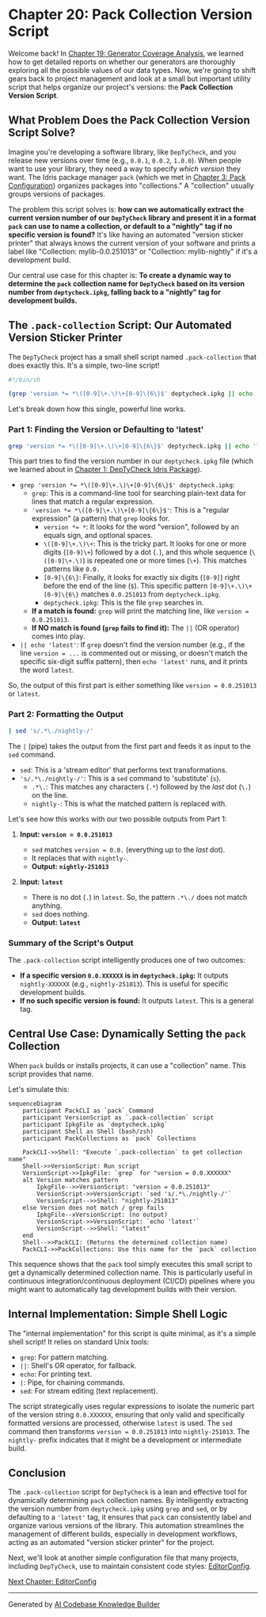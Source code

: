 # Chapter 20: Pack Collection Version Script

Welcome back! In [Chapter 19: Generator Coverage Analysis](19_generator_coverage_analysis_.md), we learned how to get detailed reports on whether our generators are thoroughly exploring all the possible values of our data types. Now, we're going to shift gears back to project management and look at a small but important utility script that helps organize our project's versions: the **Pack Collection Version Script**.

## What Problem Does the Pack Collection Version Script Solve?

Imagine you're developing a software library, like `DepTyCheck`, and you release new versions over time (e.g., `0.0.1`, `0.0.2`, `1.0.0`). When people want to use your library, they need a way to specify *which version* they want. The Idris package manager `pack` (which we met in [Chapter 3: Pack Configuration](03_pack_configuration_.md)) organizes packages into "collections." A "collection" usually groups versions of packages.

The problem this script solves is: **how can we automatically extract the current version number of our `DepTyCheck` library and present it in a format `pack` can use to name a collection, or default to a "nightly" tag if no specific version is found?** It's like having an automated "version sticker printer" that always knows the current version of your software and prints a label like "Collection: mylib-0.0.251013" or "Collection: mylib-nightly" if it's a development build.

Our central use case for this chapter is: **To create a dynamic way to determine the `pack` collection name for `DepTyCheck` based on its version number from `deptycheck.ipkg`, falling back to a "nightly" tag for development builds.**

## The `.pack-collection` Script: Our Automated Version Sticker Printer

The `DepTyCheck` project has a small shell script named `.pack-collection` that does exactly this. It's a simple, two-line script!

```sh
#!/bin/sh

(grep 'version *= *\([0-9]\+.\)\+[0-9]\{6\}$' deptycheck.ipkg || echo 'latest') | sed 's/.*\./nightly-/'
```

Let's break down how this single, powerful line works.

### Part 1: Finding the Version or Defaulting to 'latest'

```sh
grep 'version *= *\([0-9]\+.\)\+[0-9]\{6\}$' deptycheck.ipkg || echo 'latest'
```
This part tries to find the version number in our `deptycheck.ipkg` file (which we learned about in [Chapter 1: DepTyCheck Idris Package](01_deptycheck_idris_package_.md)).

*   `grep 'version *= *\([0-9]\+.\)\+[0-9]\{6\}$' deptycheck.ipkg`:
    *   `grep`: This is a command-line tool for searching plain-text data for lines that match a regular expression.
    *   `'version *= *\([0-9]\+.\)\+[0-9]\{6\}$'`: This is a "regular expression" (a pattern) that `grep` looks for.
        *   `version *= *`: It looks for the word "version", followed by an equals sign, and optional spaces.
        *   `\([0-9]\+.\)\+`: This is the tricky part. It looks for one or more digits (`[0-9]\+`) followed by a dot (`.`), and this whole sequence (`\([0-9]\+.\)`) is repeated one or more times (`\+`). This matches patterns like `0.0.`
        *   `[0-9]\{6\}`: Finally, it looks for exactly six digits (`[0-9]`) right before the end of the line (`$`). This specific pattern `[0-9]\+.\)\+[0-9]\{6\}` matches `0.0.251013` from `deptycheck.ipkg`.
        *   `deptycheck.ipkg`: This is the file `grep` searches in.
    *   **If a match is found:** `grep` will print the matching line, like `version = 0.0.251013`.
    *   **If NO match is found (`grep` fails to find it):** The `||` (OR operator) comes into play.
*   `|| echo 'latest'`: If `grep` doesn't find the version number (e.g., if the line `version = ...` is commented out or missing, or doesn't match the specific six-digit suffix pattern), then `echo 'latest'` runs, and it prints the word `latest`.

So, the output of this first part is either something like `version = 0.0.251013` or `latest`.

### Part 2: Formatting the Output

```sh
| sed 's/.*\./nightly-/'
```
The `|` (pipe) takes the output from the first part and feeds it as input to the `sed` command.

*   `sed`: This is a 'stream editor' that performs text transformations.
*   `'s/.*\./nightly-/'`: This is a `sed` command to 'substitute' (`s`).
    *   `.*\.`: This matches any characters (`.*`) followed by the *last* dot (`\.`) on the line.
    *   `nightly-`: This is what the matched pattern is replaced with.

Let's see how this works with our two possible outputs from Part 1:

1.  **Input: `version = 0.0.251013`**
    *   `sed` matches `version = 0.0.` (everything up to the *last* dot).
    *   It replaces that with `nightly-`.
    *   **Output: `nightly-251013`**

2.  **Input: `latest`**
    *   There is no dot (`.`) in `latest`. So, the pattern `.*\./` does not match anything.
    *   `sed` does nothing.
    *   **Output: `latest`**

### Summary of the Script's Output

The `.pack-collection` script intelligently produces one of two outcomes:
*   **If a specific version `0.0.XXXXXX` is in `deptycheck.ipkg`:** It outputs `nightly-XXXXXX` (e.g., `nightly-251013`). This is useful for specific development builds.
*   **If no such specific version is found:** It outputs `latest`. This is a general tag.

## Central Use Case: Dynamically Setting the `pack` Collection

When `pack` builds or installs projects, it can use a "collection" name. This script provides that name.

Let's simulate this:

```mermaid
sequenceDiagram
    participant PackCLI as `pack` Command
    participant VersionScript as `.pack-collection` script
    participant IpkgFile as `deptycheck.ipkg`
    participant Shell as Shell (bash/zsh)
    participant PackCollections as `pack` Collections

    PackCLI->>Shell: "Execute `.pack-collection` to get collection name"
    Shell->>VersionScript: Run script
    VersionScript->>IpkgFile: `grep` for "version = 0.0.XXXXXX"
    alt Version matches pattern
        IpkgFile-->>VersionScript: "version = 0.0.251013"
        VersionScript->>VersionScript: `sed 's/.*\./nightly-/'`
        VersionScript-->>Shell: "nightly-251013"
    else Version does not match / grep fails
        IpkgFile--xVersionScript: (no output)
        VersionScript->>VersionScript: `echo 'latest'`
        VersionScript-->>Shell: "latest"
    end
    Shell-->>PackCLI: (Returns the determined collection name)
    PackCLI->>PackCollections: Use this name for the `pack` collection
```

This sequence shows that the `pack` tool simply executes this small script to get a dynamically determined collection name. This is particularly useful in continuous integration/continuous deployment (CI/CD) pipelines where you might want to automatically tag development builds with their version.

## Internal Implementation: Simple Shell Logic

The "internal implementation" for this script is quite minimal, as it's a simple shell script! It relies on standard Unix tools:
*   `grep`: For pattern matching.
*   `||`: Shell's OR operator, for fallback.
*   `echo`: For printing text.
*   `|`: Pipe, for chaining commands.
*   `sed`: For stream editing (text replacement).

The script strategically uses regular expressions to isolate the numeric part of the version string `0.0.XXXXXX`, ensuring that only valid and specifically formatted versions are processed, otherwise `latest` is used. The `sed` command then transforms `version = 0.0.251013` into `nightly-251013`. The `nightly-` prefix indicates that it might be a development or intermediate build.

## Conclusion

The `.pack-collection` script for `DepTyCheck` is a lean and effective tool for dynamically determining `pack` collection names. By intelligently extracting the version number from `deptycheck.ipkg` using `grep` and `sed`, or by defaulting to a `'latest'` tag, it ensures that `pack` can consistently label and organize various versions of the library. This automation streamlines the management of different builds, especially in development workflows, acting as an automated "version sticker printer" for the project.

Next, we'll look at another simple configuration file that many projects, including `DepTyCheck`, use to maintain consistent code styles: [EditorConfig](21_editorconfig_.md).

[Next Chapter: EditorConfig](21_editorconfig_.md)

---

Generated by [AI Codebase Knowledge Builder](https://github.com/The-Pocket/Tutorial-Codebase-Knowledge)